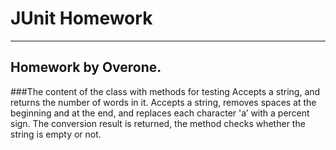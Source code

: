 # **JUnit Homework**
____
## Homework by Overone.
###The content of the class with methods for testing
Accepts a string, and returns the number of words in it.
Accepts a string, removes spaces at the beginning and at the end, and replaces each character 'a’ with a percent sign.
The conversion result is returned, the method checks whether the string is empty or not.
